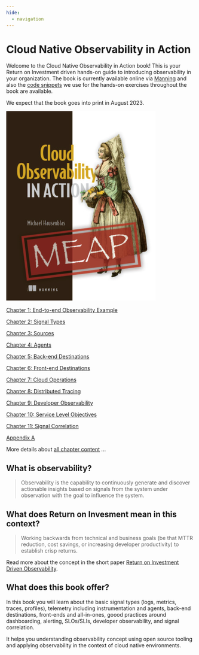 ```yaml
---
hide:
  - navigation
---
```


# Cloud Native Observability in Action

Welcome to the Cloud Native Observability in Action book! This is your
Return on Investment driven hands-on guide to introducing observability in your
organization. The book is currently available online via 
[Manning](https://www.manning.com/books/cloud-observability-in-action)
and also the [code snippets](https://github.com/mhausenblas/o11y-in-action.cloud/tree/main/code) 
we use for the hands-on exercises throughout the book are available.

We expect that the book goes into print in August 2023.


![MEAP cover](co11yia-meap-cover.png)

[Chapter 1: End-to-end Observability Example](ch1)

[Chapter 2: Signal Types](ch2)

[Chapter 3: Sources](ch3)

[Chapter 4: Agents](ch4)

[Chapter 5: Back-end Destinations](ch5)

[Chapter 6: Front-end Destinations](ch6)

[Chapter 7: Cloud Operations](ch7)

[Chapter 8: Distributed Tracing](ch8)

[Chapter 9: Developer Observability](ch9)

[Chapter 10: Service Level Objectives](ch10)

[Chapter 11: Signal Correlation](ch11)

[Appendix A](ch1)

More details about [all chapter content](ch1) ...

## What is observability?

> Observability is the capability to continuously generate and discover 
> actionable insights based on signals from the system under observation 
> with the goal to influence the system.

## What does Return on Invesment mean in this context?

> Working backwards from technical and business goals (be that MTTR reduction,
> cost savings, or increasing developer productivity) to establish crisp returns.

Read more about the concept in the short paper [Return on Investment Driven Observability](https://arxiv.org/abs/2303.13402).

## What does this book offer?

In this book you will learn about the basic signal types (logs, metrics, traces,
profiles), telemetry including instrumentation and agents, back-end destinations, 
front-ends and all-in-ones, goood practices around dashboarding, alerting, SLOs/SLIs,
developer observability, and signal correlation.

It helps you understanding observability concept using open source
tooling and applying observability in the context of cloud native environments.


